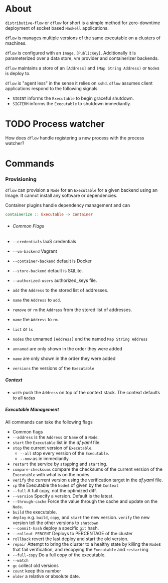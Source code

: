 # About

`distributive-flow` or `dflow` for short is a simple method for zero-downtime deployment of socket based `Haskell` applications.

`dflow` is manages multiple versions of the same executable on a clusters of machines.

`dflow` is configured with an `Image`, `[PublicKey]`. Additionally it is parameterized over a data store, vm provider and containerizer backends.

`dflow` maintains a store of an `[Address]` and `(Map String Address)` or `Node`s is deploy to.

`dflow` is "agent less" in the sense it relies on `sshd`. `dflow` assumes client applications respond to the following signals

- `SIGINT`  informs the `Executable` to begin graceful shutdown.
- `SIGTERM`  informs the `Executable` to shutdown immediantly.

# TODO Process watcher
How does `dflow` handle registering a new process with the process watcher?

# Commands

### Provisioning
`dflow` can provision a `Node` for an `Executable` for a given backend using an Image. It cannot install any software or dependencies.

Container plugins handle dependency management and can
```haskell
containerize :: Executable -> Container
```

- ###### Common Flags

 - `--credentials` IaaS credentials
 - `--vm-backend` Vagrant
 - `--container-backend` default is Docker
 - `--store-backend` default is SQLite.
 - `--authorized-users` authorized_keys file.
- `add` the `Address` to the stored list of addresses.
 - `name` the `Address` to `add`.
- `remove` or `rm` the `Address` from the stored list of addresses.
 - `name` the `Address` to `rm`.
- `list` or `ls`
 - `nodes` the unnamed `[Address]` and  the named `Map String Address`
  - `unnamed` are only shown in the order they were added
  - `name` are only shown in the order they were added
 - `versions` the versions of the `Executable`

##### Context
- `with` push the `Address` on top of the context stack. The context defaults to all `Node`s

##### Executable Management

All commands can take the following flags
- Common flags
 - `--address`  is the `Address` or `Name` of a `Node`.
- `start` the `Executable` list in the *df.yaml* file.
- `stop`  the current version of `Executable`.
  - `--all` stop every version of the `Executable`.
  - `--now` as in immediantly.
- `restart` the service by `stop`ping and `start`ing.
- `compare-checksums` compare the checksums of the current version of the `Executable` with what is on the nodes.
- `verify` the current version using the verification target in the *df.yaml* file.
- `cp` the Executable the `Node`s of given by the `Context`
 - `--full` A full copy, not the optimized diff.
 - `--version` Specify a version. Default is the latest.
 - `--through-cache` Force the value through the cache and update on the `Node`.
- `build` the executable.
- `deploy` e.g. `build`, `copy`, and `start` the new version. `verify` the new
  version tell the other versions to `shutdown`
 - `--commit-hash` deploy a specific `git` hash.
 - `--rollout PERCENT` Deploys to PERCENTAGE of the cluster
- `rollback` revert the last deploy and start the old version.
- `repair` Attempt to bring the cluster to a healthy state by killing the `Node`s that fail verification, and recopying the `Executable` and `restart`ing
 - `--full-copy` Do a full copy of the executable.
 - `--watch`
- `gc` collect old versions
 - `count` keep this number
 - `older` a relative or absolute date.
